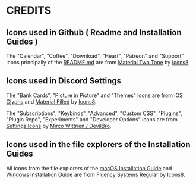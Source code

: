# CREDITS

## Icons used in Github ( Readme and Installation Guides )

The "Calendar", "Coffee", "Download", "Heart", "Patreon" and "Support" icons principally of the [README.md](https://kaiidoo.github.io/Newcord/README.md) are from [Material Two Tone](https://icons8.com/icons/material-two-tone) by [Icons8](https://icons8.com).

## Icons used in Discord Settings

The "Bank Cards", "Picture in Picture" and "Themes" icons are from [iOS Glyphs](https://icons8.com/icons/ios-glyphs) and [Material Filled](https://icons8.com/icons/material) by [Icons8](https://icons8.com).

The "Subscriptions", "Keybinds", "Advanced", "Custom CSS", "Plugins", "Plugin Repo", "Experiments" and "Developer Options" icons are from [Settings Icons](https://github.com/mwittrien/BetterDiscordAddons/tree/master/Themes/_res/svgs/settingsicons) by [Mirco Wittrien / DevilBro](https://mwittrien.github.io).

## Icons used in the file explorers of the Installation Guides

All icons from the file explorers of the [macOS Installation Guide](https://github.com/Kaiidoo/Newcord/blob/main/guides/macOS.md) and [Windows Installation Guide](https://github.com/Kaiidoo/Newcord/blob/main/guides/windows.md) are from [Fluency Systems Regular](https://icons8.com/icons/fluency-systems-regular) by [Icons8](https://icons8.com).
